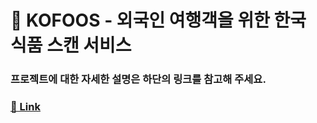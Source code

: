 # 📸 KOFOOS - 외국인 여행객을 위한 한국 식품 스캔 서비스

### 프로젝트에 대한 자세한 설명은 하단의 링크를 참고해 주세요. <br/>
### [📌 Link](https://www.notion.so/righthun/dd055ee9f54445e89cd84d755071f7bd?p=66595ad010254156b9ad36f37a659123&pm=c)
